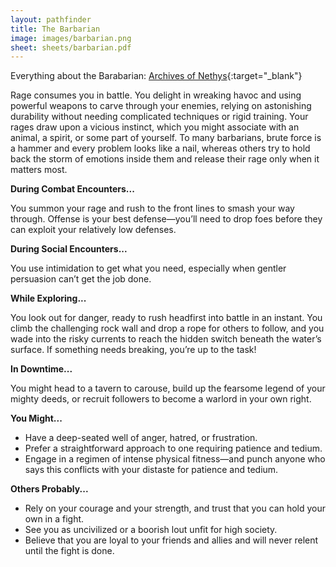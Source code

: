```yaml
---
layout: pathfinder
title: The Barbarian
image: images/barbarian.png
sheet: sheets/barbarian.pdf
---
```


Everything about the Barabarian: [Archives of Nethys](https://2e.aonprd.com/Classes.aspx?ID=57){:target="_blank"}

Rage consumes you in battle. You delight in wreaking havoc and using powerful weapons to carve through your enemies, relying on astonishing durability without needing complicated techniques or rigid training. Your rages draw upon a vicious instinct, which you might associate with an animal, a spirit, or some part of yourself. To many barbarians, brute force is a hammer and every problem looks like a nail, whereas others try to hold back the storm of emotions inside them and release their rage only when it matters most.

**During Combat Encounters...**

You summon your rage and rush to the front lines to smash your way through. Offense is your best defense—you’ll need to drop foes before they can exploit your relatively low defenses.

**During Social Encounters...**

You use intimidation to get what you need, especially when gentler persuasion can’t get the job done.

**While Exploring...**

You look out for danger, ready to rush headfirst into battle in an instant. You climb the challenging rock wall and drop a rope for others to follow, and you wade into the risky currents to reach the hidden switch beneath the water’s surface. If something needs breaking, you’re up to the task!

**In Downtime...**

You might head to a tavern to carouse, build up the fearsome legend of your mighty deeds, or recruit followers to become a warlord in your own right.

**You Might...**

* Have a deep-seated well of anger, hatred, or frustration.
* Prefer a straightforward approach to one requiring patience and tedium.
* Engage in a regimen of intense physical fitness—and punch anyone who says this conflicts with your distaste for patience and tedium.

**Others Probably...**

  * Rely on your courage and your strength, and trust that you can hold your own in a fight.
  * See you as uncivilized or a boorish lout unfit for high society.
  * Believe that you are loyal to your friends and allies and will never relent until the fight is done.
